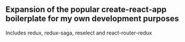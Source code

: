 ## Expansion of the popular create-react-app boilerplate for my own development purposes

Includes redux, redux-saga, reselect and react-router-redux
